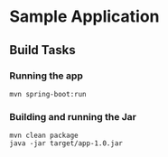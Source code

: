 # Sample Application


## Build Tasks

### Running the app
```
mvn spring-boot:run
```

### Building and running the Jar
```
mvn clean package
java -jar target/app-1.0.jar
```
